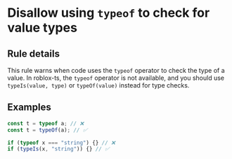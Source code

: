 # Disallow using `typeof` to check for value types

<!-- end auto-generated rule header -->
<!-- Do not manually modify this header. Run: `npm run eslint-docs` -->

## Rule details

This rule warns when code uses the `typeof` operator to check the type of a value. In roblox-ts, the `typeof` operator is not available, and you should use `typeIs(value, type)` or `typeOf(value)` instead for type checks.

## Examples

```js
const t = typeof a; // ❌
const t = typeOf(a); // ✅
```

```js
if (typeof x === "string") {} // ❌
if (typeIs(x, "string")) {} // ✅
```
